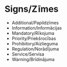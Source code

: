 # Signs/Zīmes
* Additional/Papildzīmes
* Information/Informācijas
* Mandatory/Rīkojuma
* Priority/Priekšrocības
* Prohibitory/Aizlieguma
* Regulation/Norādījuma
* Service/Servisa
* Warning/Brīdinājuma

